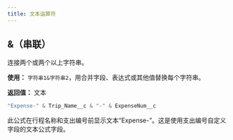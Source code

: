 ```yaml
---
title: 文本运算符
---
```


## &（串联）

连接两个或两个以上字符串。

**使用：** `字符串1&字符串2`，用合并字段、表达式或其他值替换每个字符串。

**返回值：** 文本

```js
"Expense-" & Trip_Name__c & "-" & ExpenseNum__c
```

此公式在行程名称和支出编号前显示文本“Expense-”。这是使用支出编号自定义字段的文本公式字段。
